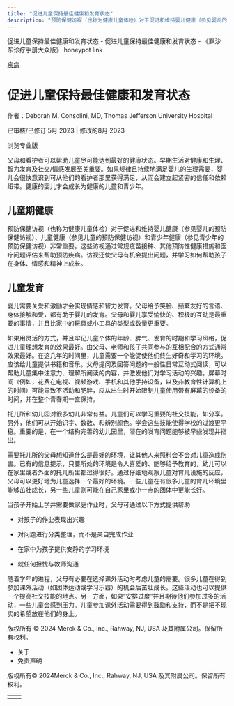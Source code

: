 ```yaml
---
title: "促进儿童保持最佳健康和发育状态"
description: "预防保健访视（也称为健康儿童体检）对于促进和维持婴儿健康（参见婴儿的预防保健访视）、儿童健康（参见儿童的预防保健访视）和青少年健康（参见青少年的预防保健访视）非常重要。这些访视通过常规疫苗接种、其他预防性健康措施和医疗问题评估来帮助预防疾病。访视还使父母有机会提出问题，并学习如何帮助孩子在身体、情感和精神上成长。"
---
```


﻿促进儿童保持最佳健康和发育状态 \- 促进儿童保持最佳健康和发育状态 \- 《默沙东诊疗手册大众版》 honeypot link



[疾病](https://www.merckmanuals.com/home/resourcespages/healthyliving_rel2.3)

# 促进儿童保持最佳健康和发育状态

作者：Deborah M. Consolini, MD, Thomas Jefferson University Hospital

已审核/已修订 5月 2023 \| 修改的8月 2023

浏览专业版

父母和看护者可以帮助儿童尽可能达到最好的健康状态。早期生活对健康和生理、智力发育及社交/情感发展至关重要。如果规律且持续地满足婴儿的生理需要，婴儿会很快意识到可从他们的看护者那里获得满足，从而会建立起紧密的信任和依赖纽带。健康的婴儿才会成长为健康的儿童和青少年。

## 儿童期健康

预防保健访视（也称为健康儿童体检）对于促进和维持婴儿健康（参见婴儿的预防保健访视）、儿童健康（参见儿童的预防保健访视）和青少年健康（参见青少年的预防保健访视）非常重要。这些访视通过常规疫苗接种、其他预防性健康措施和医疗问题评估来帮助预防疾病。访视还使父母有机会提出问题，并学习如何帮助孩子在身体、情感和精神上成长。

## 儿童发育

婴儿需要关爱和激励才会实现情感和智力发育。父母给予笑脸、频繁友好的言语、身体接触和爱，都有助于婴儿的发育。父母和婴儿享受愉快的、积极的互动是最重要的事情，并且比家中的玩具或小工具的类型或数量更重要。

如果用灵活的方式，并且牢记儿童个体的年龄、脾气、发育的时期和学习风格，促进儿童理想发育的效果最好。由父母、老师和孩子共同参与的互相配合的方式通常效果最好。在这几年的时间里，儿童需要一个能促使他们终生好奇和学习的环境。应该给儿童提供书籍和音乐。父母提问及回答问题的一般性日常互动式阅读，可以帮助儿童集中注意力、理解所阅读的内容，并激发他们对学习活动的兴趣。屏幕时间（例如，花费在电视、视频游戏、手机和其他手持设备，以及非教育性计算机上的时间）可能导致不活动和肥胖，应从出生时开始限制儿童使用带有屏幕的设备的时间，并在整个青春期一直保持。

托儿所和幼儿园对很多幼儿非常有益。儿童们可以学习重要的社交技能，如分享。另外，他们可以开始识字、数数、和辨别颜色。学会这些技能使得学校的过渡更平稳。重要的是，在一个结构完善的幼儿园里，潜在的发育问题能够被早些发现并指出。

需要托儿所的父母想知道什么是最好的环境，让其他人来照料会不会对儿童造成伤害。已有的信息提示，只要所处的环境是令人喜爱的、能够给予教育的，幼儿可以在家里或者外面的托儿所里都过得很好。通过仔细地观察儿童对育儿设施的反应，父母可以更好地为儿童选择一个最好的环境。一些儿童在有很多儿童的育儿环境里能够茁壮成长，另一些儿童则可能在自己家里或小一点的团体中更能长好。

当孩子开始上学并需要做家庭作业时，父母可通过以下方式提供帮助

- 对孩子的作业表现出兴趣

- 对问题进行分类整理，而不是亲自完成作业

- 在家中为孩子提供安静的学习环境

- 就任何担忧与教师沟通


随着学年的进程，父母有必要在选择课外活动时考虑儿童的需要。很多儿童在得到参加课外活动（如团体运动或学习乐器）的机会后茁壮成长。这些活动也可以提供一个提高社交技能的地点。另一方面，如果“安排过度”并且期待他们参加过多的活动，一些儿童会感到压力。儿童参加课外活动需要得到鼓励和支持，而不是把不现实的希望放在他们的身上。



版权所有 © 2024
Merck & Co., Inc., Rahway, NJ, USA 及其附属公司。保留所有权利。

- 关于
- 免责声明

版权所有© 2024Merck & Co., Inc., Rahway, NJ, USA 及其附属公司。保留所有权利。

|     |     |
| --- | --- |
|  |  |